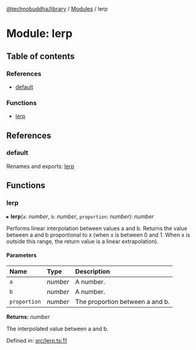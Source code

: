[@technobuddha/library](../../README.md) / [Modules](../Modules.md) / lerp

# Module: lerp

## Table of contents

### References

- [default](lerp.md#default)

### Functions

- [lerp](lerp.md#lerp)

## References

### default

Renames and exports: [lerp](lerp.md#lerp)

## Functions

### lerp

▸ **lerp**(`a`: *number*, `b`: *number*, `proportion`: *number*): *number*

Performs linear interpolation between values a and b. Returns the value
between a and b proportional to x (when x is between 0 and 1. When x is
outside this range, the return value is a linear extrapolation).

#### Parameters

| Name | Type | Description |
| :------ | :------ | :------ |
| `a` | *number* | A number. |
| `b` | *number* | A number. |
| `proportion` | *number* | The proportion between a and b. |

**Returns:** *number*

The interpolated value between a and b.

Defined in: [src/lerp.ts:11](https://github.com/technobuddha/hill.software/blob/693f679/packages/library/src/lerp.ts#L11)
